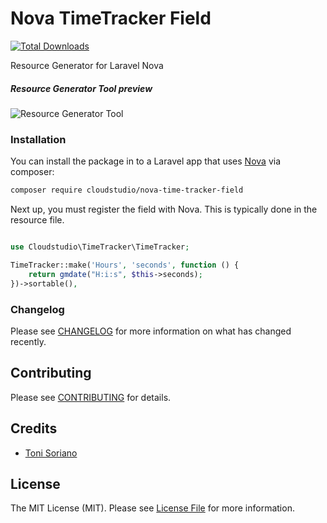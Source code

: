# Nova TimeTracker Field

[![Total Downloads](https://img.shields.io/packagist/dt/cloudstudio/resource-generator.svg?style=flat-square)](https://packagist.org/packages/cloudstudio/resource-generator)

Resource Generator for Laravel Nova

##### Resource Generator Tool preview

![Resource Generator Tool](https://user-images.githubusercontent.com/74367/46522091-12b5ad00-c882-11e8-8ff6-6af312fa2a42.png)


### Installation

You can install the package in to a Laravel app that uses [Nova](https://nova.laravel.com) via composer:

```bash
composer require cloudstudio/nova-time-tracker-field
```

Next up, you must register the field with Nova. This is typically done in the resource file.

```php

use Cloudstudio\TimeTracker\TimeTracker;

TimeTracker::make('Hours', 'seconds', function () {
	return gmdate("H:i:s", $this->seconds);
})->sortable(),

```

### Changelog

Please see [CHANGELOG](CHANGELOG.md) for more information on what has changed recently.

## Contributing

Please see [CONTRIBUTING](CONTRIBUTING.md) for details.


## Credits

- [Toni Soriano](https://github.com/cloudstudio)

## License

The MIT License (MIT). Please see [License File](LICENSE.md) for more information.
